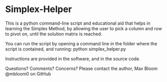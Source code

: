 # Simplex-Helper

This is a python command-line script and educational aid that helps in learning the Simplex Method, by allowing the user
to pick a column and row to pivot on, until the solution matrix is reached.

You can run the script by opening a command line in the folder where the script is contained, and running:
python simplex_helper.py

Instructions are provided in the software, and in the source code.

Questions? Comments? Concerns?
Please contact the author, Max Bloom
@mbloom0 on GitHub
